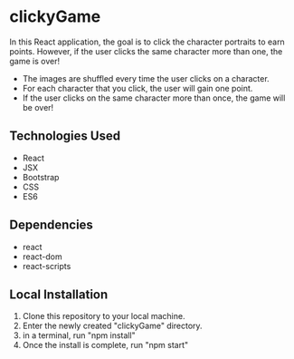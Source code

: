 # clickyGame

In this React application, the goal is to click the character portraits to earn points.  However, if the user clicks the same character more than one, the game is over!

- The images are shuffled every time the user clicks on a character.
- For each character that you click, the user will gain one point.
- If the user clicks on the same character more than once, the game will be over!

## Technologies Used
- React
- JSX
- Bootstrap
- CSS
- ES6

## Dependencies
 - react
 - react-dom
 - react-scripts

 ## Local Installation
 1. Clone this repository to your local machine.
 2. Enter the newly created "clickyGame" directory.
 3. in a terminal, run "npm install"
 4. Once the install is complete, run "npm start"